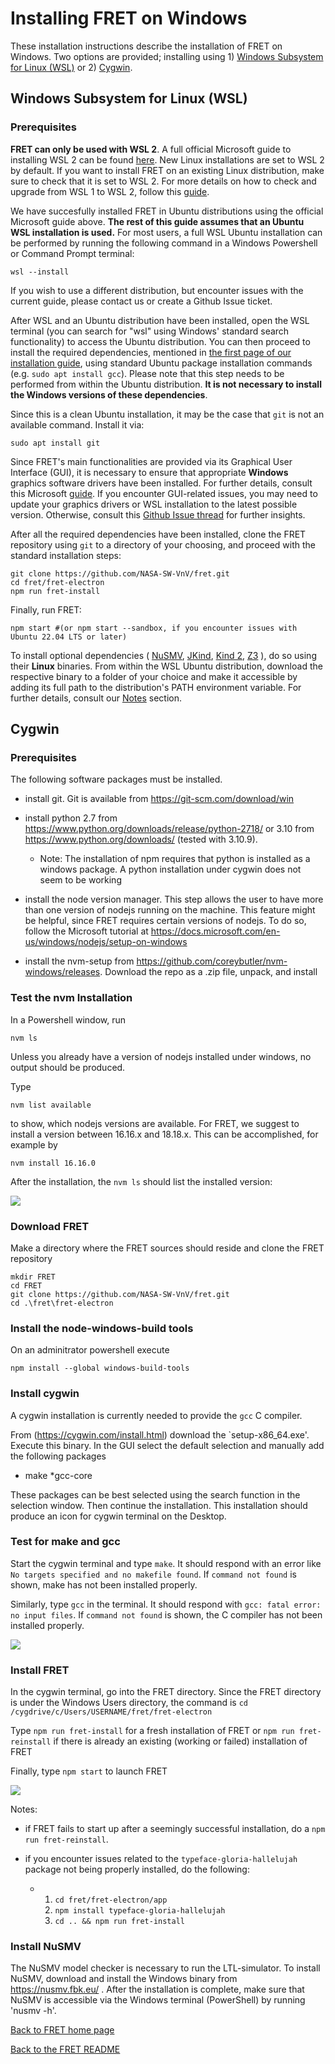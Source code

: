 # Installing FRET on Windows

These installation instructions describe the installation of FRET
on Windows. Two options are provided; installing using 1) [Windows Subsystem for Linux (WSL)](#windows-subsystem-for-linux-wsl) or 2) [Cygwin](#cygwin).

## Windows Subsystem for Linux (WSL)

### Prerequisites

**FRET can only be used with WSL 2**. A full official Microsoft guide to installing WSL 2 can be found [here](https://learn.microsoft.com/en-us/windows/wsl/install). New Linux installations are set to WSL 2 by default. If you want to install FRET on an existing Linux distribution, make sure to check that it is set to WSL 2. For more details on how to check and upgrade from WSL 1 to WSL 2, follow this [guide](https://learn.microsoft.com/en-us/windows/wsl/install#upgrade-version-from-wsl-1-to-wsl-2).

We have succesfully installed FRET in Ubuntu distributions using the official Microsoft guide above. **The rest of this guide assumes that an Ubuntu WSL installation is used.** For most users, a full WSL Ubuntu installation can be performed by running the following command in a Windows Powershell or Command Prompt terminal:

```
wsl --install
```

If you wish to use a different distribution, but encounter issues with the current guide, please contact us or create a Github Issue ticket.

After WSL and an Ubuntu distribution have been installed, open the WSL terminal (you can search for "wsl" using Windows' standard search functionality) to access the Ubuntu distribution. You can then proceed to install the required dependencies, mentioned in [the first page of our installation guide](installationInstructions.md#dependencies), using standard Ubuntu package installation commands (e.g. `sudo apt install gcc`). Please note that this step needs to be performed from within the Ubuntu distribution. **It is not necessary to install the Windows versions of these dependencies**.

Since this is a clean Ubuntu installation, it may be the case that `git` is not an available command. Install it via:

```
sudo apt install git
```

Since FRET's main functionalities are provided via its Graphical User Interface (GUI), it is necessary to ensure that appropriate **Windows** graphics software drivers have been installed. For further details, consult this Microsoft [guide](https://learn.microsoft.com/en-us/windows/wsl/tutorials/gui-apps). If you encounter GUI-related issues, you may need to update your graphics drivers or WSL installation to the latest possible version. Otherwise, consult this [Github Issue thread](https://github.com/microsoft/wslg/issues/1148) for further insights.

After all the required dependencies have been installed, clone the FRET repository using `git` to a directory of your choosing, and proceed with the standard installation steps:

```
git clone https://github.com/NASA-SW-VnV/fret.git
cd fret/fret-electron
npm run fret-install
```
Finally, run FRET:

```
npm start #(or npm start --sandbox, if you encounter issues with Ubuntu 22.04 LTS or later)
```

To install optional dependencies ( [NuSMV](http://nusmv.fbk.eu/),
 [JKind](https://github.com/andrewkatis/jkind-1/releases/latest),
 [Kind 2](https://github.com/kind2-mc/kind2/blob/develop/README.rst),
 [Z3](https://github.com/Z3Prover/z3/releases) ), do so using their **Linux** binaries. From within the WSL Ubuntu distribution, download the respective binary to a folder of your choice and make it accessible by adding its full path to the distribution's PATH environment variable. For further details, consult our [Notes](installationInstructions.md#notes) section.

## Cygwin

### Prerequisites

The following software packages must be installed.

* install git.
  Git is available from https://git-scm.com/download/win

* install python 2.7 from https://www.python.org/downloads/release/python-2718/ or 3.10 from https://www.python.org/downloads/ (tested with 3.10.9).

  * Note: The installation of npm requires that python is installed as a windows package. A python installation under cygwin does not seem to be working


* install the node version manager. This step allows the user to have more than one version of nodejs running on the machine. This feature might be helpful, since FRET requires certain versions of nodejs.
To do so, follow the Microsoft tutorial at https://docs.microsoft.com/en-us/windows/nodejs/setup-on-windows

* install the nvm-setup from https://github.com/coreybutler/nvm-windows/releases. Download the repo as a .zip file, unpack, and install

### Test the nvm Installation

In a Powershell window, run 
```
nvm ls
```
Unless you already have a version of nodejs installed under windows, no output should be produced.

Type 
```
nvm list available
```
to show, which nodejs versions are available.
For FRET, we suggest to install a version between 16.16.x and 18.18.x.
This can be accomplished, for example by 

```
nvm install 16.16.0
````

After the installation, the `nvm ls` should list the installed version:

<img src="../screen_shots/nvm_installed_nodejs.png">

### Download FRET

Make a directory where the FRET sources should reside and clone the
FRET repository
```
mkdir FRET
cd FRET
git clone https://github.com/NASA-SW-VnV/fret.git
cd .\fret\fret-electron
```

### Install the node-windows-build tools

On an adminitrator powershell execute

```npm install --global windows-build-tools```

### Install cygwin

A cygwin installation is currently needed to provide the `gcc` C compiler.

From (https://cygwin.com/install.html) download the `setup-x86_64.exe'.
Execute this binary.
In the GUI select the default selection and manually add the following
packages

* make
*gcc-core

These packages can be best selected using the search function in the selection window. Then continue the installation.
This installation should produce an icon for cygwin terminal on the Desktop.

### Test for make and gcc

Start the cygwin terminal and type `make`.
It should respond with an error like
`No targets specified and no makefile found`.
If `command not found` is shown, make has not been installed properly.

Similarly, type `gcc` in the terminal.
It should respond with `gcc: fatal error: no input files`.
If `command not found` is shown, the C compiler has not been installed properly.

<img src="../screen_shots/cygwin_test_prerequisites.png">

### Install FRET

In the cygwin terminal, go into the FRET directory. Since the FRET 
directory is under the Windows Users directory, the command is
`cd /cygdrive/c/Users/USERNAME/fret/fret-electron`

Type `npm run fret-install` for a fresh installation of FRET or
`npm run fret-reinstall` if there is already an existing (working or
failed) installation of FRET

Finally, type `npm start` to launch FRET


<img src="../screen_shots/fret-on-windows.png">


Notes:

* if FRET fails to start up after a seemingly successful installation,
do a `npm run fret-reinstall`.

* if you encounter issues related to the `typeface-gloria-hallelujah` package not being properly installed, do the following:
  - 1. `cd fret/fret-electron/app`
    2. `npm install typeface-gloria-hallelujah`
    3. `cd .. && npm run fret-install`

### Install NuSMV 

The NuSMV model checker is necessary to run the LTL-simulator. To install NuSMV, download and install the Windows binary from https://nusmv.fbk.eu/ . After the installation is complete, make sure that NuSMV is accessible via the Windows terminal (PowerShell) by running 'nusmv -h'.


[Back to FRET home page](../userManual.md)

[Back to the FRET README](../../../../README.md)